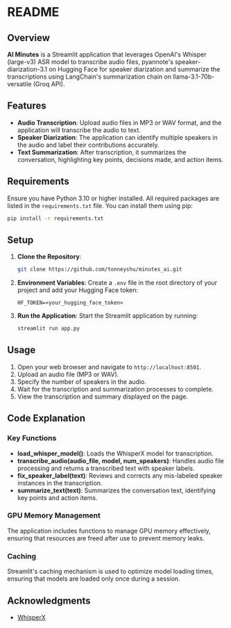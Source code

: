 # README

## Overview

**AI Minutes** is a Streamlit application that leverages OpenAI's Whisper (large-v3) ASR model to transcribe audio files, pyannote's speaker-diarization-3.1 on Hugging Face for speaker diarization and summarize the transcriptions using LangChain's summarization chain on llama-3.1-70b-versatile (Groq API).

## Features

- **Audio Transcription**: Upload audio files in MP3 or WAV format, and the application will transcribe the audio to text.
- **Speaker Diarization**: The application can identify multiple speakers in the audio and label their contributions accurately.
- **Text Summarization**: After transcription, it summarizes the conversation, highlighting key points, decisions made, and action items.

## Requirements

Ensure you have Python 3.10 or higher installed. All required packages are listed in the `requirements.txt` file. You can install them using pip:

```bash
pip install -r requirements.txt
```

## Setup

1. **Clone the Repository**: 
   ```bash
   git clone https://github.com/tonneyshu/minutes_ai.git
   ```

2. **Environment Variables**: Create a `.env` file in the root directory of your project and add your Hugging Face token:
   ```plaintext
   HF_TOKEN=<your_hugging_face_token>
   ```

3. **Run the Application**:
   Start the Streamlit application by running:
   ```bash
   streamlit run app.py
   ```

## Usage

1. Open your web browser and navigate to `http://localhost:8501`.
2. Upload an audio file (MP3 or WAV).
3. Specify the number of speakers in the audio.
4. Wait for the transcription and summarization processes to complete.
5. View the transcription and summary displayed on the page.

## Code Explanation

### Key Functions

- **load_whisper_model()**: Loads the WhisperX model for transcription.
- **transcribe_audio(audio_file, model, num_speakers)**: Handles audio file processing and returns a transcribed text with speaker labels.
- **fix_speaker_label(text)**: Reviews and corrects any mis-labeled speaker instances in the transcription.
- **summarize_text(text)**: Summarizes the conversation text, identifying key points and action items.

### GPU Memory Management

The application includes functions to manage GPU memory effectively, ensuring that resources are freed after use to prevent memory leaks.

### Caching

Streamlit's caching mechanism is used to optimize model loading times, ensuring that models are loaded only once during a session.

## Acknowledgments

- [WhisperX](https://github.com/m-bain/whisperX)